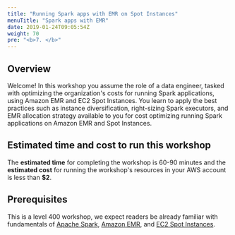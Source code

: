 ```yaml
---
title: "Running Spark apps with EMR on Spot Instances"
menuTitle: "Spark apps with EMR"
date: 2019-01-24T09:05:54Z
weight: 70
pre: "<b>7. </b>"
---
```


## Overview

 Welcome! In this workshop you assume the role of a data engineer, tasked with optimizing the organization's costs for running Spark applications, using Amazon EMR and EC2 Spot Instances. You learn to apply the best practices such as instance diversification, right-sizing Spark executors, and EMR allocation strategy available to you for cost optimizing running Spark applications on Amazon EMR and Spot Instances. 

## Estimated time and cost to run this workshop
The **estimated time** for completing the workshop is 60-90 minutes and the **estimated cost** for running the workshop's resources in your AWS account is less than **$2**.

## Prerequisites
This is a level 400 workshop, we expect readers be already familiar with fundamentals of [Apache Spark](https://spark.apache.org/docs/2.2.0/running-on-yarn.html), [Amazon EMR](https://docs.aws.amazon.com/emr/latest/ManagementGuide/emr-overview.html), and [EC2 Spot Instances](https://docs.aws.amazon.com/AWSEC2/latest/UserGuide/concepts.html).